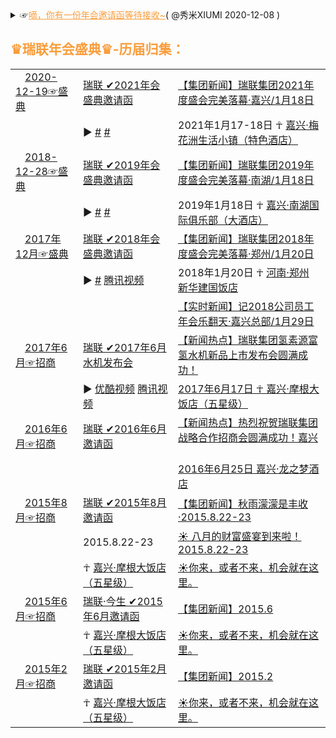 <details>
    <summary>
     ☞<a href="https://mp.weixin.qq.com/s/Gg_LD7BIMLqoRfEpsRxV5g" style="color:#FA9D3B;">嘀，你有一份年会邀请函等待接收~</a>( @秀米XIUMI 2020-12-08 ) 
     <h2 style="color:#FA9D3B;">♛瑞联年会盛典♛-历届归集：</h2>
   <table> 
       <tr>               
	<td> <a href="https://mp.weixin.qq.com/" title="叮咚！您有一份来自瑞联集团的『2021年会邀请函』请注意查收！"><img src="https://we.choong.net/tx/weixin.ico" height="15" width="15" />2020-12-19☞盛典</a></td>
          <td><a href="https://g.eqxiu.com/s/NZBvfYTU" title="瑞联集团2021年会邀请函-易企秀">瑞联 ✔2021年会盛典邀请函</a> </td> 
           <td><a href="#" title="【集团新闻】瑞联集团2021年度盛会完美落幕·嘉兴">【集团新闻】瑞联集团2021年度盛会完美落幕·嘉兴/1月18日</a> &nbsp; </td>
      </tr> 
	<tr>     
		<td> &nbsp;</td>       
		 <td> ▶
			 <a href="#" title="瑞联集团2021年会盛典 | 优酷视频">#</a>
		         <a href="#" title="瑞联集团2021年会盛典 | 优酷视频">#</a>
		</td>
         <td> 2021年1月17-18日 ☥ <a href="https://surl.amap.com/2WgDXUYadAF" title="高德导航 |  嘉兴·梅花洲生活小镇（特色酒店）">嘉兴·梅花洲生活小镇（特色酒店）</a></td>            
	 </tr> 
       <tr>               
	 <td> <a href="https://mp.weixin.qq.com/s/RYNU-cog_l5rbnH_Cmm-Dg" title="叮咚！您有一份来自瑞联集团的『2019年会邀请函』请注意查收！"><img src="https://we.choong.net/tx/weixin.ico" height="15" width="15" />2018-12-28☞盛典</a></td>
             <td><a href="https://p.scene.eqh5.cn/s/7I7Zuo1S" title="瑞联集团2019年会盛典邀请函">瑞联 ✔2019年会盛典邀请函</a> </td> 
             <td><a href="https://mp.weixin.qq.com/s/n_mib2xqW3Hhetq0J3GIkA" title="【集团新闻】瑞联集团2019年度盛会完美落幕·南湖">【集团新闻】瑞联集团2019年度盛会完美落幕·南湖/1月18日</a> &nbsp; </td>
      </tr> 
	 <tr>     
		<td> &nbsp;</td>       
		 <td> ▶
			 <a href="#" title="瑞联集团2019年会盛典 | 优酷视频">#</a>
		         <a href="#" title="瑞联集团2019年会盛典 | 优酷视频">#</a>
		</td>
         <td> 2019年1月18日 ☥ <a href="https://surl.amap.com/2RMYcbC1e9BB" title="高德导航 |  嘉兴·南湖国际俱乐部（大酒店） "> 嘉兴·南湖国际俱乐部（大酒店）</a> </td>         
	 </tr> 
	  <tr>               
	 <td> <a href="https://mp.weixin.qq.com/" title="叮咚！您有一份来自瑞联集团的『2018年会邀请函』请注意查收！"><img src="https://we.choong.net/tx/weixin.ico" height="15" width="15" />2017年12月☞盛典</a></td>
        <td><a href="http://m.eqxiu.com/s/vlLpcCrf" title="瑞联集团2018年会盛典邀请函-易企秀">瑞联 ✔2018年会盛典邀请函</a> </td> 
             <td><a href="https://mp.weixin.qq.com/s/LffS8ZfRTWAt6Upvh_2CNQ" title="【集团新闻】瑞联集团2018年度盛会完美落幕·郑州( 瑞联年会工作组 @RuiLian 2018-01-23 )">【集团新闻】瑞联集团2018年度盛会完美落幕·郑州/1月20日</a> &nbsp; </td>
      </tr> 
      <tr>               
	  <td> &nbsp;</td>
	       <td> ▶
			 <a href="#" title="瑞联集团2018年会盛典 | 优酷视频">#</a>
		         <a href="https://v.qq.com/x/page/g0537cwb92s.html" title=" 瑞联集团2018年度盛会（郑州-01.21）_腾讯视频">腾讯视频</a>
	      </td>   
         <td> 2018年1月20日 ☥ <a href="https://surl.amap.com/2VBDfDq1nbAd" title="高德导航 |  河南·郑州 新华建国饭店">河南·郑州 新华建国饭店</a></td>
	 </tr>   
    <tr>     
	    <td> &nbsp;</td>        
	  <td> &nbsp;</td>
             <td><a href="https://mp.weixin.qq.com/s/W9rcBrduhJl6LdrVlaBuIQ" title="【实时新闻】记2018公司员工年会乐翻天( 瑞联年会工作组 @RuiLian 2018-01-29 )">【实时新闻】记2018公司员工年会乐翻天·嘉兴总部/1月29日</a> &nbsp; </td>
      </tr> 
	<tr>               
	 <td> <a href="https://mp.weixin.qq.com/s/W0bv_9M-f5iiCm13Rrx1zQ" title="☀你来，或者不来，机会就在这里。( @RuiLian  2017-06-** )">
	 <img src="https://we.choong.net/tx/weixin.ico" height="15" width="15" />2017年6月☞招商</a></td>
        <td><a href="#" title="瑞联集团邀请函">瑞联 ✔2017年6月水机发布会</a> </td> 
             <td><a href="https://mp.weixin.qq.com/s/UV9Nh2ZVoC3gNPk5HxgKRw" 
			 title="【新闻热点】瑞联集团氢素源富氢水机新品上市发布会圆满成功！( 原创 乐哥@RuiLian  2017-06-19 )">
			 【新闻热点】瑞联集团氢素源富氢水机新品上市发布会圆满成功！</a> &nbsp; </td>
	 </tr>   
      <tr>               
	 	 <td> &nbsp;</td> 
	       <td> ▶
			 <a href="https://v.youku.com/v_show/id_XMjgzNDQ1NTM0OA" title="瑞联集团：氢素源水机上市发布会（16分钟现场高清版）-音乐-高清完整正版视频在线观看-优酷">优酷视频</a>
		         <a href="https://v.qq.com/x/page/o0515pjyumh.html" title="瑞联：氢素源水机上市发布会_腾讯视频_腾讯视频">腾讯视频</a>
	      </td>   
            <td><a href="https://mp.weixin.qq.com/s/UV9Nh2ZVoC3gNPk5HxgKRw" 
			 title="【新闻热点】瑞联集团氢素源富氢水机新品上市发布会圆满成功！( 原创 乐哥@RuiLian  2017-06-19 )">
			 2017年6月17日 ☥ <a href="https://surl.amap.com/2WJ8rfyWfjb" title="高德导航 |  嘉兴·摩根大饭店（五星级）">嘉兴·摩根大饭店（五星级）</a> &nbsp; </td>
	 </tr> 	 
	   	<tr>               
	 <td> <a href="https://mp.weixin.qq.com/s/W0bv_9M-f5iiCm13Rrx1zQ" title="☀你来，或者不来，机会就在这里。( @RuiLian  2016-06-** )">
	 <img src="https://we.choong.net/tx/weixin.ico" height="15" width="15" />2016年6月☞招商</a></td>
        <td><a href="http://i.eqxiu.com/s/rzdTWmBM" title="2016事业说明会电子邀请函-易企秀">瑞联 ✔2016年6月邀请函</a> </td> 
            <td><a href="https://mp.weixin.qq.com/s/pwH5TS9S8PtZBTFGAk2eag" 
			 title="【新闻热点】热烈祝贺瑞联集团战略合作招商会圆满成功！( @RuiLian  2016-06-30 )">【新闻热点】热烈祝贺瑞联集团战略合作招商会圆满成功！嘉兴</a> &nbsp; </td>
	 </tr>   
      <tr>        
	   <td> &nbsp;</td>        
	 <td> &nbsp;</td> 
            <td><a href="https://mp.weixin.qq.com/s/IYujBbs9eBR1kdXl4Jcshg" title="【新闻热点】热烈祝贺瑞联集团战略合作招商会圆满成功！( @RuiLian  2016-06-29)">2016年6月25日 嘉兴·龙之梦酒店</td>
	 </tr> 
	  <tr>               
	 <td> <a href="https://mp.weixin.qq.com/s/W0bv_9M-f5iiCm13Rrx1zQ" title="☀你来，或者不来，机会就在这里。( @RuiLian  2015-08-14 )">
	 <img src="https://we.choong.net/tx/weixin.ico" height="15" width="15" />2015年8月☞招商</a></td>
        <td><a href="#" title="瑞联集团邀请函">瑞联 ✔2015年8月邀请函</a> </td>             
            <td><a href="https://mp.weixin.qq.com/s/dQWDPc-ENygrvybTg4ZUcA" 
			 title="秋雨濛濛是丰收( @RuiLian  2015-08-22 )">【集团新闻】秋雨濛濛是丰收·2015.8.22-23</a> &nbsp; </td>
	 </tr> 
	   <tr>   
		 <td> &nbsp;</td>
	   <td>  2015.8.22-23</td>
            <td><a href="https://mp.weixin.qq.com/s/FJl9oi_8aKSnU2fYD_naNQ" 
			 title="八月的财富盛宴到来啦！( @RuiLian  2015-08-14 )">☀ 八月的财富盛宴到来啦！2015.8.22-23</a> &nbsp; </td>
      </tr> 
	  <tr>           
		 <td> &nbsp;</td>
         <td> ☥ <a href="https://surl.amap.com/2WJ8rfyWfjb" title="高德导航 |  嘉兴·摩根大饭店（五星级）">嘉兴·摩根大饭店（五星级）</a></td>
             <td> <a href="https://mp.weixin.qq.com/s/W0bv_9M-f5iiCm13Rrx1zQ" title="☀你来，或者不来，机会就在这里。( @RuiLian  2015-08-14 )">☀你来，或者不来，机会就在这里。</a> &nbsp; </td>
      </tr>  
	  <tr>               
	 <td> <a href="#" title="☀你来，或者不来，机会就在这里。( @RuiLian  2015-06 )">
	 <img src="https://we.choong.net/tx/weixin.ico" height="15" width="15" />2015年6月☞招商</a></td>
        <td><a href="https://h5.scene.eprezi.com/s/ueGucgFa" title="温热养生：2015年6月份-瑞联·今生【邀请函】-易企秀">瑞联·今生 ✔2015年6月邀请函</a> </td>             
            <td><a href="#" title="">【集团新闻】2015.6</a> &nbsp; </td>
	 </tr> 
	   <tr>           
	  <td> &nbsp;</td>
         <td> ☥ <a href="https://surl.amap.com/2WJ8rfyWfjb" title="高德导航 |  嘉兴·摩根大饭店（五星级）">嘉兴·摩根大饭店（五星级）</a></td>
             <td> <a href="#" title="☀你来，或者不来，机会就在这里。( @RuiLian  2015-02 )">☀你来，或者不来，机会就在这里。</a> &nbsp; </td>
	 </tr> 
	 <tr>               
	 <td> <a href="#" title="☀你来，或者不来，机会就在这里。( @RuiLian  2015-02 )">
	 <img src="https://we.choong.net/tx/weixin.ico" height="15" width="15" />2015年2月☞招商</a></td>
        <td><a href="#" title="瑞联集团邀请函">瑞联 ✔2015年2月邀请函</a> </td>             
            <td><a href="https://mp.weixin.qq.com/s/dQWDPc-ENygrvybTg4ZUcA" 
			 title="">【集团新闻】2015.2</a> &nbsp; </td>
	 </tr> 
	   <tr>           
		 <td> &nbsp;</td>
         <td> ☥ <a href="https://surl.amap.com/2WJ8rfyWfjb" title="高德导航 |  嘉兴·摩根大饭店（五星级）">嘉兴·摩根大饭店（五星级）</a></td>
             <td> <a href="#" title="☀你来，或者不来，机会就在这里。( @RuiLian  2015-02 )">☀你来，或者不来，机会就在这里。</a> &nbsp; </td>
	 </tr> 
    </table> 
	</summary>  		
	<details>
    <summary>
    <a href="https://github.com/RelianceHK/RelianceHK.github.io/blob/master/bak/%E7%91%9E%E8%81%94%E6%96%B0%E5%AA%92%E4%BD%93/">瑞联新媒体 | <img src="https://we.choong.net/tx/weixin.ico" height="15" width="15" />微信·视频号</a>
     </summary> <br/>
<a target="_blank" href="https://weixin.qq.com/" title="WeChat | 微信，是一个生活方式" style="color:#04B141;text-decoration:none;">微信</a>
<a target="_blank" href="https://wx.qq.com/" title="微信网页版"><img style="vertical-align:text-bottom;" src="https://we.choong.net/tx/weixin.ico" height="15" width="15"/></a> <a target="_blank" href="https://mp.weixin.qq.com/" title="微信公众平台" style="color:#04B141;text-decoration:none;">公众平台</a> | <a target="_blank" href="https://channels.weixin.qq.com/" title="微信公众平台 · 视频号助手" style="color:#FA9D3B;text-decoration:none;"><img style="vertical-align:text-bottom;" src="https://we.choong.net/tx/wx-fed.ico" height="15" width="15"/>视频号助手</a>：<br/>
<code>
"c:/Program Files (x86)/Microsoft/Edge/Application/msedge.exe" --profile-directory=Default -inprivate "https://channels.weixin.qq.com/"</code><br/><br/>	
 <li><a href="https://weixin.qq.com/cgi-bin/readtemplate?t=weixin_agreement&s=video" title="微信视频号运营规范">微信视频号运营规范</a></li>
 <li><a href="https://cn.bing.com/search?q=开通直播推流能力" title="微信视频号开通直播推流能力 - 国内版 Bing">微信视频号开通直播推流能力 - 国内版 Bing</a> | <a href="https://obsproject.com/" title="OBS (Open Broadcaster Software) 开源直播推流软件">OBS (Open Broadcaster Software) 开源直播推流软件</a></li>
<li>视频号直播推流功能开通通知：</li>
<blockquote>你好，已为你开通视频号直播推流功能，欢迎使用摄像机等设备、OBS等软件进行专业化直播，详细教程请在电脑上登录视频号助手后台查看。请勿直播违法违规、色情低俗、录播录像、侵犯他人版权等内容，若违规，平台将收回推流功能。视频号助手直达地址： https://channels.weixin.qq.com/live </br><br/>
使用<a href="https://channels.weixin.qq.com/live/liveBuild" title="">视频号助手</a>提供的推流地址及密钥，通过OBS等第三方平台输出直播流。请参考 《<a href="https://docs.qq.com/slide/DWGFJeVVxcXBkTmR2" title="视频号直播推流教程（2020版）">视频号直播推流教程</a>（<a href="https://reliancehk.github.io/bak/瑞联新媒体/视频号直播推流教程（2020版）.pdf" title="视频号直播推流教程（2020版）">2020版</a>）》。
</blockquote>
</details>	
<h2>参考资料：</h2>
<li><img src="https://we.choong.net/tx/weixin.ico" height="15" width="15" /><a href="https://mp.weixin.qq.com/s/5FabX3vVfHInpxt-VrMxAA" title="沙湖宾馆年会邀请函">沙湖宾馆年会邀请函</a>(@宁夏沙湖宾馆 2020-11-20)</li>
<li><img src="https://we.choong.net/tx/weixin.ico" height="15" width="15" /><a href="https://mp.weixin.qq.com/s/Of0ENTu5hQyJty1DaktOeg" title="年会邀请函（红头文件通知版）">年会邀请函（红头文件通知版）</a>(@省三院睡眠科 2020-11-14)</li>
<li><img src="https://we.choong.net/tx/weixin.ico" height="15" width="15" /><a href="https://mp.weixin.qq.com/s/KP0fSfJivJn3P70XoFw1aA" title="添才翰格年会邀请函">添才翰格年会邀请函</a>(@添才翰格猎头集团 2020-01-08)</li>
<li><img src="https://we.choong.net/tx/weixin.ico" height="15" width="15" /><a href="https://mp.weixin.qq.com/s/sApyULBhjxsNb615W6XGXA" title="年会邀请函 | 相约0118，CQL“春晚”嗨起来！">年会邀请函 | 相约0118，CQL“春晚”嗨起来！</a>(期待精彩的 @卡特彼勒CQL之家 2019-12-26)</li>
<li><img src="https://we.choong.net/tx/weixin.ico" height="15" width="15" /><a href="https://mp.weixin.qq.com/s/nUz7I_LDz9kZVEPvfa4YTA" title="【年会邀请函】2017盖世汽车“正青春 再出发”年终盛宴">【年会邀请函】2017盖世汽车“正青春 再出发”年终盛宴</a>(@盖世汽车社区 2017-01-11)</li>	
<h2><a href="http://www.fhdq.net/" title="特殊符号图案大全">特殊符号图案大全</a></h2>
<li>如：♛☆◎♞♬ ♀℡囍『』</li><br/>	
常用符号大全：
<blockquote>
❤❥웃유♋☮✌☏☢☠✔☑♚▲♪✈✞÷↑↓◆◇⊙■□△▽¿─│♥❣♂♀☿Ⓐ✍✉☣☤✘☒♛▼♫⌘☪≈←→◈◎☉★☆⊿※¡━┃♡ღツ☼☁❅♒✎©®™Σ✪✯☭➳卐√↖↗●◐Θ◤◥︻〖〗┄┆℃℉°✿ϟ☃☂✄¢€£∞✫★½✡×↙↘○◑⊕◣◢︼【】┅┇☽☾✚〓▂▃▄▅▆▇█▉▊▋▌▍▎▏↔↕☽☾の•▸◂▴▾┈┊①②③④⑤⑥⑦⑧⑨⑩ⅠⅡⅢⅣⅤⅥⅦⅧⅨⅩ㍿▓♨♛❖♓☪✙┉┋☹☺☻تヅツッシÜϡﭢ™℠℗©®♥❤❥❣❦❧♡۵웃유ღ♋♂♀☿☼☀☁☂☄☾☽❄☃☈⊙☉℃℉❅✺ϟ☇♤♧♡♢♠♣♥♦☜☞☝✍☚☛☟✌✽✾✿❁❃❋❀⚘☑✓✔√☐☒✗✘ㄨ✕✖✖⋆✢✣✤✥❋✦✧✩✰✪✫✬✭✮✯❂✡★✱✲✳✴✵✶✷✸✹✺✻✼❄❅❆❇❈❉❊†☨✞✝☥☦☓☩☯☧☬☸✡♁✙♆。，、＇：∶；?‘’“”〝〞ˆˇ﹕︰﹔﹖﹑•¨….¸;！´？！～—ˉ｜‖＂〃｀@﹫¡¿﹏﹋﹌︴々﹟#﹩$﹠&﹪%*﹡﹢﹦﹤‐￣¯―﹨ˆ˜﹍﹎+=<＿_-\ˇ~﹉﹊（）〈〉‹›﹛﹜『』〖〗［］《》〔〕{}「」【】︵︷︿︹︽_﹁﹃︻︶︸﹀︺︾ˉ﹂﹄︼☩☨☦✞✛✜✝✙✠✚†‡◉○◌◍◎●◐◑◒◓◔◕◖◗❂☢⊗⊙◘◙◍⅟½⅓⅕⅙⅛⅔⅖⅚⅜¾⅗⅝⅞⅘≂≃≄≅≆≇≈≉≊≋≌≍≎≏≐≑≒≓≔≕≖≗≘≙≚≛≜≝≞≟≠≡≢≣≤≥≦≧≨≩⊰⊱⋛⋚∫∬∭∮∯∰∱∲∳%℅‰‱㊣㊎㊍㊌㊋㊏㊐㊊㊚㊛㊤㊥㊦㊧㊨㊒㊞㊑㊒㊓㊔㊕㊖㊗㊘㊜㊝㊟㊠㊡㊢㊩㊪㊫㊬㊭㊮㊯㊰㊙㉿囍♔♕♖♗♘♙♚♛♜♝♞♟ℂℍℕℙℚℝℤℬℰℯℱℊℋℎℐℒℓℳℴ℘ℛℭ℮ℌℑℜℨ♪♫♩♬♭♮♯°øⒶ☮✌☪✡☭✯卐✐✎✏✑✒✍✉✁✂✃✄✆✉☎☏➟➡➢➣➤➥➦➧➨➚➘➙➛➜➝➞➸♐➲➳⏎➴➵➶➷➸➹➺➻➼➽←↑→↓↔↕↖↗↘↙↚↛↜↝↞↟↠↡↢↣↤↥↦↧↨➫➬➩➪➭➮➯➱↩↪↫↬↭↮↯↰↱↲↳↴↵↶↷↸↹↺↻↼↽↾↿⇀⇁⇂⇃⇄⇅⇆⇇⇈⇉⇊⇋⇌⇍⇎⇏⇐⇑⇒⇓⇔⇕⇖⇗⇘⇙⇚⇛⇜⇝⇞⇟⇠⇡⇢⇣⇤⇥⇦⇧⇨⇩⇪➀➁➂➃➄➅➆➇➈➉➊➋➌➍➎➏➐➑➒➓㊀㊁㊂㊃㊄㊅㊆㊇㊈㊉ⒶⒷⒸⒹⒺⒻⒼⒽⒾⒿⓀⓁⓂⓃⓄⓅⓆⓇⓈⓉⓊⓋⓌⓍⓎⓏⓐⓑⓒⓓⓔⓕⓖⓗⓘⓙⓚⓛⓜⓝⓞⓟⓠⓡⓢⓣⓤⓥⓦⓧⓨⓩ⒜⒝⒞⒟⒠⒡⒢⒣⒤⒥⒦⒧⒨⒩⒪⒫⒬⒭⒮⒯⒰⒱⒲⒳⒴⒵ⅠⅡⅢⅣⅤⅥⅦⅧⅨⅩⅪⅫⅬⅭⅮⅯⅰⅱⅲⅳⅴⅵⅶⅷⅸⅹⅺⅻⅼⅽⅾⅿ┌┍┎┏┐┑┒┓└┕┖┗┘┙┚┛├┝┞┟┠┡┢┣┤┥┦┧┨┩┪┫┬┭┮┯┰┱┲┳┴┵┶┷┸┹┺┻┼┽┾┿╀╁╂╃╄╅╆╇╈╉╊╋╌╍╎╏═║╒╓╔╕╖╗╘╙╚╛╜╝╞╟╠╡╢╣╤╥╦╧╨╩╪╫╬◤◥◄►▶◀◣◢▲▼◥▸◂▴▾△▽▷◁⊿▻◅▵▿▹◃❏❐❑❒▀▁▂▃▄▅▆▇▉▊▋█▌▍▎▏▐░▒▓▔▕■□▢▣▤▥▦▧▨▩▪▫▬▭▮▯㋀㋁㋂㋃㋄㋅㋆㋇㋈㋉㋊㋋㏠㏡㏢㏣㏤㏥㏦㏧㏨㏩㏪㏫㏬㏭㏮㏯㏰㏱㏲㏳㏴㏵㏶㏷㏸㏹㏺㏻㏼㏽㏾㍙㍚㍛㍜㍝㍞㍟㍠㍡㍢㍣㍤㍥㍦㍧㍨㍩㍪㍫㍬㍭㍮㍯㍰㍘☰☲☱☴☵☶☳☷☯ <br/>
	<a href="http://www.fhdq.net/" title="特殊符号图案大全">更多...</a></blockquote>
<br/>	
</details>
